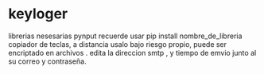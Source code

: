 # keyloger
librerias nesesarias
pynput
recuerde usar pip install nombre_de_libreria
copiador de teclas, a distancia usalo bajo riesgo propio, puede ser encriptado en archivos .
edita la direccion smtp , y tiempo de emvio junto al su correo y contraseña.
